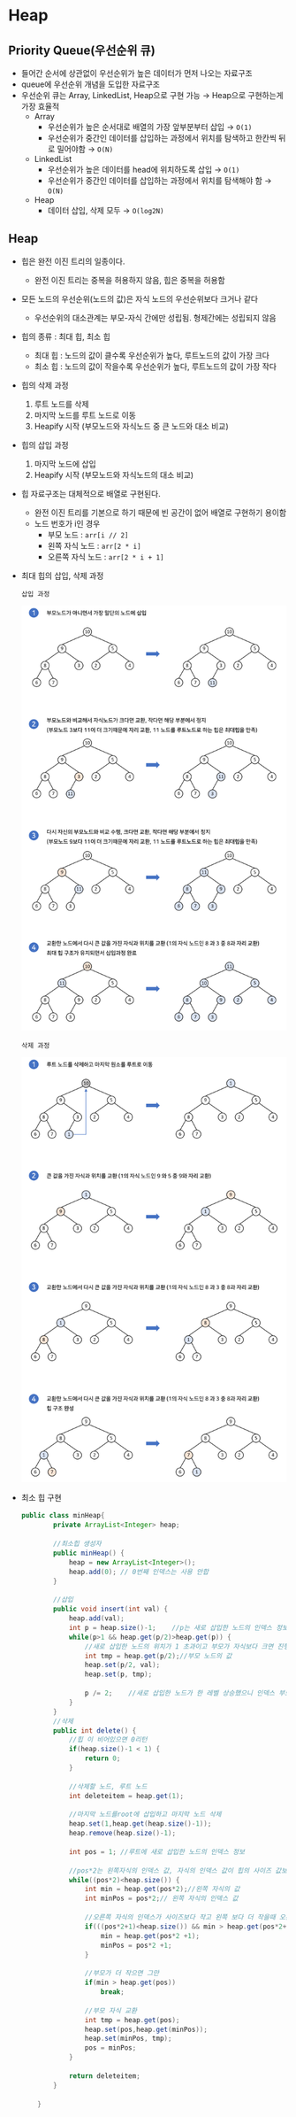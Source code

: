 # Heap

## Priority Queue(우선순위 큐)

- 들어간 순서에 상관없이 우선순위가 높은 데이터가 먼저 나오는 자료구조
- queue에 우선순위 개념을 도입한 자료구조
- 우선순위 큐는 Array, LinkedList, Heap으로 구현 가능 → Heap으로 구현하는게 가장 효율적
    - Array
        - 우선순위가 높은 순서대로 배열의 가장 앞부분부터 삽입 → `O(1)`
        - 우선순위가 중간인 데이터를 삽입하는 과정에서 위치를 탐색하고 한칸씩 뒤로 밀어야함 → `O(N)`
    - LinkedList
        - 우선순위가 높은 데이터를 head에 위치하도록 삽입 → `O(1)`
        - 우선순위가 중간인 데이터를 삽입하는 과정에서 위치를 탐색해야 함 → `O(N)`
    - Heap
        - 데이터 삽입, 삭제 모두 → `O(log2N)`
    

## Heap

- 힙은 완전 이진 트리의 일종이다.
    - 완전 이진 트리는 중복을 허용하지 않음, 힙은 중복을 허용함
- 모든 노드의 우선순위(노드의 값)은 자식 노드의 우선순위보다 크거나 같다
    - 우선순위의 대소관계는 부모-자식 간에만 성립됨. 형제간에는 성립되지 않음
- 힙의 종류 : 최대 힙, 최소 힙
    - 최대 힙 : 노드의 값이 클수록 우선순위가 높다, 루트노드의 값이 가장 크다
    - 최소 힙 : 노드의 값이 작을수록 우선순위가 높다, 루트노드의 값이 가장 작다
- 힙의 삭제 과정
    1. 루트 노드를 삭제
    2. 마지막 노드를 루트 노드로 이동
    3. Heapify 시작 (부모노드와 자식노드 중 큰 노드와 대소 비교)
- 힙의 삽입 과정
    1. 마지막 노드에 삽입
    2. Heapify 시작 (부모노드와 자식노드의 대소 비교)
- 힙 자료구조는 대체적으로 배열로 구현된다.
    - 완전 이진 트리를 기본으로 하기 때문에 빈 공간이 없어 배열로 구현하기 용이함
    - 노드 번호가 i인 경우
        - 부모 노드 : `arr[i // 2]`
        - 왼쪽 자식 노드 : `arr[2 * i]`
        - 오른쪽 자식 노드 : `arr[2 * i + 1]`
        

- 최대 힙의 삽입, 삭제 과정
    
    `삽입 과정`
    
    ![3.png](Heap%204499f/3.png)
    
    `삭제 과정`
    
    ![4.png](Heap%204499f/4.png)
    
- 최소 힙 구현
    
    ```java
    public class minHeap{
            private ArrayList<Integer> heap;
    
            //최소힙 생성자
            public minHeap() {
                heap = new ArrayList<Integer>();
                heap.add(0); // 0번째 인덱스는 사용 안합
            }
    
            //삽입
            public void insert(int val) {
                heap.add(val);
                int p = heap.size()-1;    //p는 새로 삽입한 노드의 인덱스 정보
                while(p>1 && heap.get(p/2)>heap.get(p)) {
                    //새로 삽입한 노드의 위치가 1 초과이고 부모가 자식보다 크면 진행 ->새로 삽입한 노드의 위치가 루트까지 가거나 새로 삽입한 노드가 부모보다 클때까지 진행
                    int tmp = heap.get(p/2);//부모 노드의 값
                    heap.set(p/2, val);
                    heap.set(p, tmp);
    
                    p /= 2;    //새로 삽입한 노드가 한 레벨 상승했으니 인덱스 부모 노드 인덱스 값으로 변경
                }
            }
            //삭제
            public int delete() {
                //힙 이 비어있으면 0리턴
                if(heap.size()-1 < 1) {
                    return 0;
                }
    
                //삭제할 노드, 루트 노드
                int deleteitem = heap.get(1);
    
                //마지막 노드를root에 삽입하고 마지막 노드 삭제
                heap.set(1,heap.get(heap.size()-1));
                heap.remove(heap.size()-1);
    
                int pos = 1; //루트에 새로 삽입한 노드의 인덱스 정보
    
                //pos*2는 왼쪽자식의 인덱스 값, 자식의 인덱스 값이 힙의 사이즈 값보다 크다는것은 더이상 삽입할 위치를 벗어났다는뜻 
                while((pos*2)<heap.size()) {
                    int min = heap.get(pos*2);//왼쪽 자식의 값
                    int minPos = pos*2;// 왼쪽 자식의 인덱스 값
    
                    //오른쪽 자식의 인덱스가 사이즈보다 작고 왼쪽 보다 더 작을때 오른쪽 자식을 부모와 바꿔줄 자식으로 지정
                    if(((pos*2+1)<heap.size()) && min > heap.get(pos*2+1)) {    
                        min = heap.get(pos*2 +1);
                        minPos = pos*2 +1;
                    }
    
                    //부모가 더 작으면 그만
                    if(min > heap.get(pos))
                        break;
    
                    //부모 자식 교환
                    int tmp = heap.get(pos);
                    heap.set(pos,heap.get(minPos));
                    heap.set(minPos, tmp);
                    pos = minPos;
                }
    
                return deleteitem;
            }
    
        }
    ```